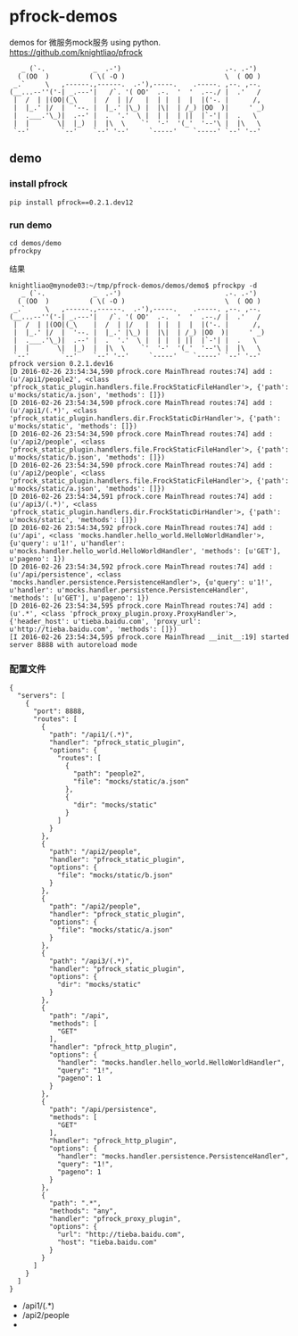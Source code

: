 # pfrock-demos

demos for 微服务mock服务 using python. https://github.com/knightliao/pfrock
    
       _ (`-.            _  .-')                          .-. .-')
      ( (OO  )          ( \( -O )                         \  ( OO )
     _.`     \   ,------.,------.  .-'),-----.    .-----. ,--. ,--.
    (__...--''('-| _.---'|   /`. '( OO'  .-.  '  '  .--./ |  .'   /
     |  /  | |(OO|(_\    |  /  | |/   |  | |  |  |  |('-. |      /,
     |  |_.' |/  |  '--. |  |_.' |\_) |  |\|  | /_) |OO  )|     ' _)
     |  .___.'\_)|  .--' |  .  '.'  \ |  | |  | ||  |`-'| |  .   \
     |  |       \|  |_)  |  |\  \    `'  '-'  '(_'  '--'\ |  |\   \
     `--'        `--'    `--' '--'     `-----'    `-----' `--' '--'
     
## demo

### install pfrock

    pip install pfrock==0.2.1.dev12

### run demo
    
    cd demos/demo
    pfrockpy

结果

    knightliao@mynode03:~/tmp/pfrock-demos/demos/demo$ pfrockpy -d
       _ (`-.            _  .-')                          .-. .-')
      ( (OO  )          ( \( -O )                         \  ( OO )
     _.`     \   ,------.,------.  .-'),-----.    .-----. ,--. ,--.
    (__...--''('-| _.---'|   /`. '( OO'  .-.  '  '  .--./ |  .'   /
     |  /  | |(OO|(_\    |  /  | |/   |  | |  |  |  |('-. |      /,
     |  |_.' |/  |  '--. |  |_.' |\_) |  |\|  | /_) |OO  )|     ' _)
     |  .___.'\_)|  .--' |  .  '.'  \ |  | |  | ||  |`-'| |  .   \
     |  |       \|  |_)  |  |\  \    `'  '-'  '(_'  '--'\ |  |\   \
     `--'        `--'    `--' '--'     `-----'    `-----' `--' '--'
    pfrock version 0.2.1.dev16
    [D 2016-02-26 23:54:34,590 pfrock.core MainThread routes:74] add : (u'/api1/people2', <class 'pfrock_static_plugin.handlers.file.FrockStaticFileHandler'>, {'path': u'mocks/static/a.json', 'methods': []})
    [D 2016-02-26 23:54:34,590 pfrock.core MainThread routes:74] add : (u'/api1/(.*)', <class 'pfrock_static_plugin.handlers.dir.FrockStaticDirHandler'>, {'path': u'mocks/static', 'methods': []})
    [D 2016-02-26 23:54:34,590 pfrock.core MainThread routes:74] add : (u'/api2/people', <class 'pfrock_static_plugin.handlers.file.FrockStaticFileHandler'>, {'path': u'mocks/static/b.json', 'methods': []})
    [D 2016-02-26 23:54:34,590 pfrock.core MainThread routes:74] add : (u'/api2/people', <class 'pfrock_static_plugin.handlers.file.FrockStaticFileHandler'>, {'path': u'mocks/static/a.json', 'methods': []})
    [D 2016-02-26 23:54:34,591 pfrock.core MainThread routes:74] add : (u'/api3/(.*)', <class 'pfrock_static_plugin.handlers.dir.FrockStaticDirHandler'>, {'path': u'mocks/static', 'methods': []})
    [D 2016-02-26 23:54:34,592 pfrock.core MainThread routes:74] add : (u'/api', <class 'mocks.handler.hello_world.HelloWorldHandler'>, {u'query': u'1!', u'handler': u'mocks.handler.hello_world.HelloWorldHandler', 'methods': [u'GET'], u'pageno': 1})
    [D 2016-02-26 23:54:34,592 pfrock.core MainThread routes:74] add : (u'/api/persistence', <class 'mocks.handler.persistence.PersistenceHandler'>, {u'query': u'1!', u'handler': u'mocks.handler.persistence.PersistenceHandler', 'methods': [u'GET'], u'pageno': 1})
    [D 2016-02-26 23:54:34,595 pfrock.core MainThread routes:74] add : (u'.*', <class 'pfrock_proxy_plugin.proxy.ProxyHandler'>, {'header_host': u'tieba.baidu.com', 'proxy_url': u'http://tieba.baidu.com', 'methods': []})
    [I 2016-02-26 23:54:34,595 pfrock.core MainThread __init__:19] started server 8888 with autoreload mode

### 配置文件

    {
      "servers": [
        {
          "port": 8888,
          "routes": [
            {
              "path": "/api1/(.*)",
              "handler": "pfrock_static_plugin",
              "options": {
                "routes": [
                  {
                    "path": "people2",
                    "file": "mocks/static/a.json"
                  },
                  {
                    "dir": "mocks/static"
                  }
                ]
              }
            },
            {
              "path": "/api2/people",
              "handler": "pfrock_static_plugin",
              "options": {
                "file": "mocks/static/b.json"
              }
            },
            {
              "path": "/api2/people",
              "handler": "pfrock_static_plugin",
              "options": {
                "file": "mocks/static/a.json"
              }
            },
            {
              "path": "/api3/(.*)",
              "handler": "pfrock_static_plugin",
              "options": {
                "dir": "mocks/static"
              }
            },
            {
              "path": "/api",
              "methods": [
                "GET"
              ],
              "handler": "pfrock_http_plugin",
              "options": {
                "handler": "mocks.handler.hello_world.HelloWorldHandler",
                "query": "1!",
                "pageno": 1
              }
            },
            {
              "path": "/api/persistence",
              "methods": [
                "GET"
              ],
              "handler": "pfrock_http_plugin",
              "options": {
                "handler": "mocks.handler.persistence.PersistenceHandler",
                "query": "1!",
                "pageno": 1
              }
            },
            {
              "path": ".*",
              "methods": "any",
              "handler": "pfrock_proxy_plugin",
              "options": {
                "url": "http://tieba.baidu.com",
                "host": "tieba.baidu.com"
              }
            }
          ]
        }
      ]
    }


- /api1/(.*)
- /api2/people
- 


